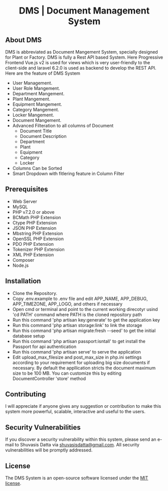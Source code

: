 <h1 align="center">DMS | Document Management System</h1>

## About DMS

DMS is abbreviated as Document Mangement System, specially designed for Plant or Factory. DMS is fully a Rest API based System. Here Progressive Frontend Vue.js v2 is used for views which is very user-friendly to the client-side and laravel 6.2.0 is used as backend to develop the REST API. Here are the feature of DMS System

- User Management.
- User Role Mangement.
- Department Mangement.
- Plant Mangement.
- Equipment Mangement.
- Category Mangement.
- Locker Mangement.
- Document Mangement.
- Advanced Filteration to all columns of Document
    - Document Title
    - Document Description
    - Department
    - Plant
    - Equipment
    - Category
    - Locker
- Columns Can be Sorted
- Smart Dropdown with fitlering feature in Column Filter

## Prerequisites

- Web Server
- MySQL 
- PHP v7.2.0 or above
- BCMath PHP Extension
- Ctype PHP Extension
- JSON PHP Extension
- Mbstring PHP Extension
- OpenSSL PHP Extension
- PDO PHP Extension
- Tokenizer PHP Extension
- XML PHP Extension 
- Composer
- Node.js

## Installation

- Clone the Repository.
- Copy .env.example to .env file and edit APP_NAME, APP_DEBUG, APP_TIMEZONE, APP_LOGO, and others if necessary
- Open cmd or terminal and point to the current working direcotyr usind 'cd PATH' command where PATH is the cloned repository path
- Run this command 'php artisan key:generate' to get the application key
- Run this command 'php artisan storage:link' to link the storage
- Run this command 'php artisan migrate:fresh --seed' to get the initial database setup
- Run this command 'php artisan passport:isntall' to get install the Passport for api authentication
- Run this command 'php artisan serve' to serve the application
- Edit upload_max_filesize and post_max_size in php.ini settings according to your requirement for uploading big size documents if necessary. By default the appllication stricts the document maximum size to be 100 MB. You can customize this by editing DocumentController 'store' method 

## Contributing

I will appreciate if anyone gives any suggestion or contribution to make this system more powerful, scalable, interactive and useful to the users.

## Security Vulnerabilities

If you discover a security vulnerability within this system, please send an e-mail to Shuvasis Datta via [shuvasisdatta@gmail.com](mailto:shuvasisdatta@gmail.com). All security vulnerabilities will be promptly addressed.

## License

The DMS System is an open-source software licensed under the [MIT license](license).
